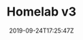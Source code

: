 ---
title: "Homelab v3"
summary: "Voting on reality TV comedy talent shows the easy way"
syndication:
- https://dev.to/benji/hack-the-vote-not-really-though-1hbk
tags:
- homelab
- projects
date: 2019-09-24T17:25:47Z
draft: true
---